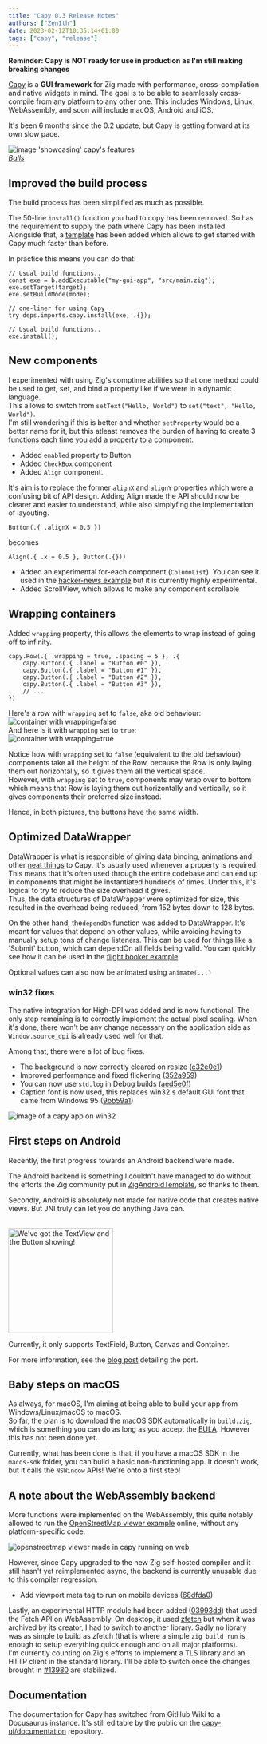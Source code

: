 ```yaml
---
title: "Capy 0.3 Release Notes"
authors: ["Zen1th"]
date: 2023-02-12T10:35:14+01:00
tags: ["capy", "release"]
---
```


**Reminder: Capy is NOT ready for use in production as I'm still making breaking changes**

[Capy](https://github.com/capy-ui/capy) is a **GUI framework** for Zig made with performance, cross-compilation and native widgets in mind. The goal is to be able to seamlessly cross-compile from any platform to any other one. This includes Windows, Linux, WebAssembly, and soon will include macOS, Android and iOS.

It's been 6 months since the 0.2 update, but Capy is getting forward at its own slow pace.

![image 'showcasing' capy's features](/img/balls-0.3.png)  
*[Balls](https://github.com/capy-ui/capy/blob/master/examples/balls.zig)*

## Improved the build process

The build process has been simplified as much as possible.

The 50-line `install()` function you had to copy has been removed. So has the requirement to supply the path where Capy has been installed. Alongside that, a [template](https://github.com/capy-ui/zig-template) has been added which allows to get started with Capy much faster than before.

In practice this means you can do that:

```zig
// Usual build functions..
const exe = b.addExecutable("my-gui-app", "src/main.zig");
exe.setTarget(target);
exe.setBuildMode(mode);

// one-liner for using Capy
try deps.imports.capy.install(exe, .{});

// Usual build functions..
exe.install();
```

## New components

I experimented with using Zig's comptime abilities so that one method could be used to
get, set, and bind a property like if we were in a dynamic language.  
This allows to switch from `setText("Hello, World")` to `set("text", "Hello, World")`.  
I'm still wondering if this is better and whether `setProperty` would be a better name for it,
but this atleast removes the burden of having to create 3 functions each time you add a property
to a component.

- Added `enabled` property to Button
- Added `CheckBox` component
- Added `Align` component.

It's aim is to replace the former `alignX` and `alignY` properties which
were a confusing bit of API design. Adding Align made the API should now be clearer and easier to understand,
while also simplyfing the implementation of layouting.

```zig
Button(.{ .alignX = 0.5 })
```
becomes
```zig
Align(.{ .x = 0.5 }, Button(.{}))
```

- Added an experimental for-each component (`ColumnList`). You can see it used in the [hacker-news example](https://github.com/capy-ui/capy/blob/master/examples/hacker-news.zig) but
it is currently highly experimental.
- Added ScrollView, which allows to make any component scrollable

## Wrapping containers
Added `wrapping` property, this allows the elements to wrap instead of going off to infinity.

```zig
capy.Row(.{ .wrapping = true, .spacing = 5 }, .{
	capy.Button(.{ .label = "Button #0" }),
	capy.Button(.{ .label = "Button #1" }),
	capy.Button(.{ .label = "Button #2" }),
	capy.Button(.{ .label = "Button #3" }),
	// ...
})
```

Here's a row with `wrapping` set to `false`, aka old behaviour:
![container with wrapping=false](/img/wrapping-false-0.3.png)  
And here is it with `wrapping` set to `true`:  
![container with wrapping=true](/img/wrapping-true-0.3.png)  

Notice how with `wrapping` set to `false` (equivalent to the old behaviour) components take all the height of the Row, because the Row is only laying them out horizontally, so it gives them all the vertical space.  
However, with `wrapping` set to `true`, components may wrap over to bottom which means that Row is laying them out horizontally and vertically, so it gives components their preferred size instead.

Hence, in both pictures, the buttons have the same width.

## Optimized DataWrapper

DataWrapper is what is responsible of giving data binding, animations and other [neat things](https://capy-ui.org/docs/guides/data-binding) to Capy. It's usually used whenever a property is required. This means that it's often used through the entire codebase and can end up in components that might be instantiated hundreds of times. Under this, it's logical to try to reduce the size overhead it gives.  
Thus, the data structures of DataWrapper were optimized for size, this resulted in
the overhead being reduced, from 152 bytes down to 128 bytes.

On the other hand, the`dependOn` function was added to DataWrapper. It's meant for values that depend on other values, while avoiding having to manually setup tons of change listeners. This can be used for things like a 'Submit' button, which can dependOn all fields being valid. You can quickly see how it can be used in the [flight booker example](https://github.com/capy-ui/capy/blob/master/examples/7gui/flight-booker.zig)

Optional values can also now be animated using `animate(...)`

### win32 fixes
The native integration for High-DPI was added and is now functional. The only step remaining is to correctly
implement the actual pixel scaling. When it's done, there won't be any change necessary on the
application side as `Window.source_dpi` is already used well for that.

Among that, there were a lot of bug fixes.
- The background is now correctly cleared on resize ([c32e0e1](https://github.com/capy-ui/capy/commit/c32e0e16d62d0649deed63ba3b872e37c5c0f4b4))
- Improved performance and fixed flickering ([352a959](https://github.com/capy-ui/capy/commit/352a95974c4df0f109231100f292efd44b0bb435))
- You can now use `std.log` in Debug builds ([aed5e0f](https://github.com/capy-ui/capy/commit/aed5e0f28eb31bf37547707d8da999a4ebdb4b2f))
- Caption font is now used, this replaces win32's default GUI font that came from Windows 95 ([9bb59a1](https://github.com/capy-ui/capy/commit/9bb59a190089f693dba51e8c8e732f4d743fcbf1))

![image of a capy app on win32](/img/calculator-win32.png)

## First steps on Android
Recently, the first progress towards an Android backend were made.

The Android backend is something I couldn't have managed to do without the efforts the Zig community put
in [ZigAndroidTemplate](https://github.com/MasterQ32/ZigAndroidTemplate), so thanks to them.

Secondly, Android is absolutely not made for native code that creates native views.
But JNI truly can let you do anything Java can.

<br>
<img src="/img/capy-android-two-views.jpg" alt="We've got the TextView and the Button showing!" style="width: 15em;"></img>
<br>

Currently, it only supports TextField, Button, Canvas and Container.

For more information, see the [blog post](/blog/porting-capy-to-android) detailing the port.

## Baby steps on macOS
As always, for macOS, I'm aiming at being able to build your app from Windows/Linux/macOS to macOS.  
So far, the plan is to download the macOS SDK automatically in `build.zig`, which is something you can do
as long as you accept the [EULA](https://www.apple.com/legal/sla/docs/xcode.pdf). However this has not
been done yet.

Currently, what has been done is that, if you have a macOS SDK in the `macos-sdk` folder, you can build a basic non-functioning app. It doesn't work, but it calls the `NSWindow` APIs! We're onto a first step!

## A note about the WebAssembly backend
More functions were implemented on the WebAssembly, this quite notably allowed
to run the [OpenStreetMap viewer example](/zig-osm/) online, without any
platform-specific code.

![openstreetmap viewer made in capy running on web](/img/osm-viewer-gtk.png)

However, since Capy upgraded to the new Zig self-hosted compiler and it still hasn't yet reimplemented
async, the backend is currently unusable due to this compiler regression.

- Add viewport meta tag to run on mobile devices ([68dfda0](https://github.com/capy-ui/capy/commit/68dfda0eda529b915bc37d327320bab1af187224))


Lastly, an experimental HTTP module had been added ([03993dd](https://github.com/capy-ui/capy/commit/03993dd10e98d2d674708496ff2d9942f71666cd)) that used the Fetch API on WebAssembly.
On desktop, it used [zfetch](https://github.com/truemedian/zfetch) but when it was archived by its
creator, I had to switch to another library. Sadly no library was as simple to build as zfetch
(that is where a simple `zig build run` is enough to setup everything quick enough and on all major
platforms).  
I'm currently counting on Zig's efforts to implement a TLS library and an HTTP client in the standard library. I'll be able to switch once the changes brought in [#13980](https://github.com/ziglang/zig/pull/13980) are stabilized.

## Documentation

The documentation for Capy has switched from GitHub Wiki to a Docusaurus instance.
It's still editable by the public on the [capy-ui/documentation](https://github.com/capy-ui/documentation)
repository.
